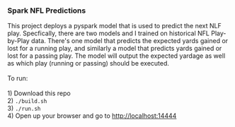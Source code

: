 <h3>Spark NFL Predictions</h3>
This project deploys a pyspark model that is used to predict the next NLF play. Specfically, there are two models and I trained on historical NFL Play-by-Play data. There's one model that predicts the expected yards gained or lost for a running play, and similarly a model that predicts yards gained or lost for a passing play. The model will output the expected yardage as well as which play (running or passing) should be executed. 
<br>
<br></b>To run:</b>
<br>
<br>1) Download this repo
<br>2) <code>./build.sh</code>
<br>3) <code>./run.sh</code>
<br>4) Open up your browser and go to <a href="http://localhost:14444">http://localhost:14444</a>
<br>
<br>
